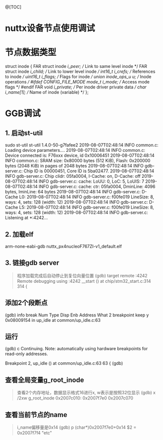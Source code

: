 @[TOC]

# nuttx设备节点使用调试

# 节点数据类型
struct inode
{
  FAR struct inode *i_peer;     /* Link to same level inode */
  FAR struct inode *i_child;    /* Link to lower level inode */
  int16_t           i_crefs;    /* References to inode */
  uint16_t          i_flags;    /* Flags for inode */
  union inode_ops_u u;          /* Inode operations */
#ifdef CONFIG_FILE_MODE
  mode_t            i_mode;     /* Access mode flags */
#endif
  FAR void         *i_private;  /* Per inode driver private data */
  char              i_name[1];  /* Name of inode (variable) */
};

# GGB调试

## 1. 启动st-util
sudo st-util
st-util 1.4.0-50-g7fafee2
2019-08-07T02:48:14 INFO common.c: Loading device parameters....
2019-08-07T02:48:14 INFO common.c: Device connected is: F76xxx device, id 0x10006451
2019-08-07T02:48:14 INFO common.c: SRAM size: 0x80000 bytes (512 KiB), Flash: 0x200000 bytes (2048 KiB) in pages of 2048 bytes
2019-08-07T02:48:14 INFO gdb-server.c: Chip ID is 00000451, Core ID is  5ba02477.
2019-08-07T02:48:14 INFO gdb-server.c: Chip clidr: 05fa0004, I-Cache: on, D-Cache: off
2019-08-07T02:48:14 INFO gdb-server.c:  cache: LoUU: 0, LoC: 5, LoUIS: 7
2019-08-07T02:48:14 INFO gdb-server.c:  cache: ctr: 05fa0004, DminLine: 4096 bytes, IminLine: 64 bytes
2019-08-07T02:48:14 INFO gdb-server.c: D-Cache L0: 2019-08-07T02:48:14 INFO gdb-server.c: f00fe019 LineSize: 8, ways: 4, sets: 128 (width: 12)
2019-08-07T02:48:14 INFO gdb-server.c: D-Cache L5: 2019-08-07T02:48:14 INFO gdb-server.c: f00fe019 LineSize: 8, ways: 4, sets: 128 (width: 12)
2019-08-07T02:48:14 INFO gdb-server.c: Listening at *:4242...

## 2. 加载elf
arm-none-eabi-gdb nuttx_px4nucleoF767ZI-v1_default.elf

## 3. 链接gdb server 
> 程序加载完成后自动停止到复位向量位置
(gdb) target remote :4242
Remote debugging using :4242
__start () at chip/stm32_start.c:314
314	{

## 添加2个段断点

(gdb) info break
Num     Type           Disp Enb Address    What
2       breakpoint     keep y   0x08009154 in up_idle at common/up_idle.c:63

## 运行
(gdb) c
Continuing.
Note: automatically using hardware breakpoints for read-only addresses.

Breakpoint 2, up_idle () at common/up_idle.c:63
63	{
(gdb) 

## 查看全局变量g_root_inode
> 查看2个内存地址，数据显示格式16进行x, w表示是按照32位显示
(gdb) x /2xw g_root_inode
0x2007c010:	0x2007f7e0	0x2007c070

## 查看当前节点的name
>i_name偏移量是0x14
(gdb) p (char*)0x2007f7e0+0x14
$2 = 0x2007f7f4 "etc"

